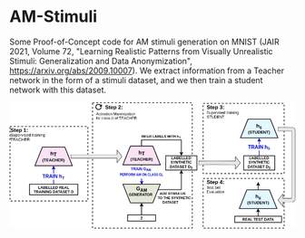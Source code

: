 # AM-Stimuli
Some Proof-of-Concept code for AM stimuli generation on MNIST (JAIR 2021, Volume 72, "Learning Realistic Patterns from Visually Unrealistic Stimuli: Generalization and Data Anonymization", https://arxiv.org/abs/2009.10007).  We extract information from a Teacher network in the form of a stimuli dataset, and  we then train a student network with this dataset.
 
![Image 1](/assets/images/adversarial_v5.png)
